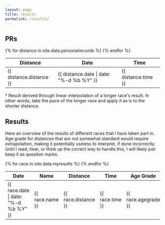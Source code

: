 ```yaml
---
layout: page
title: results
permalink: /results/
---
```


## PRs

<table id="personalrecords">
  <thead>
    <tr>
      <th>Distance</th>
      <th>Date</th>
      <th class="time">Time</th>
    </tr>
  </thead>
  <tbody>
{% for distance in site.data.personalrecords %}
    <tr>
      <td class="distance">{{ distance.distance }}</td>
      <td class="date">{{ distance.date | date: "%-d %b %Y" }}</td>
      <td class="time">{{ distance.time }}</td>
    </tr>
{% endfor %}
  </tbody>
</table>

† Result derived through linear interpolation of a longer race's result. In
other words, take the pace of the longer race and apply it as is to the shorter
distance.

## Results

Here an overview of the results of different races that I have taken part in.
Age grade for distances that are not somewhat standard would require
extrapolation, making it potentially useless to interpret, if done incorrectly.
Until I read, hear, or think up the correct way to handle this, I will likely
just keep it as question marks.

<table id="results">
  <thead>
    <tr>
      <th>Date</th>
      <th>Name</th>
      <th>Distance</th>
      <th>Time</th>
      <th>Age Grade</th>
    </tr>
  </thead>
  <tbody>
{% for race in site.data.myresults %}
    <tr>
      <td class="date">{{ race.date | date: "%-d %b %Y" }}</td>
      <td class="name">{{ race.name }}</td>
      <td class="distance">{{ race.distance }}</td>
      <td class="time">{{ race.time }}</td>
      <td class="agegrade">{{ race.agegrade }}</td>
    </tr>
{% endfor %}
  </tbody>
</table>

